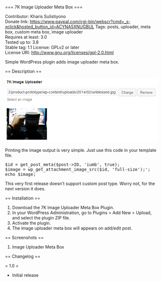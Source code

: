 === 7K Image Uploader Meta Box  ===

Contributor: Kharis Sulistiyono  
Donate link: https://www.paypal.com/cgi-bin/webscr?cmd=_s-xclick&hosted_button_id=ACYNA5XNUGBUL
Tags: posts, uploader, meta box, custom meta box, image uploader   
Requires at least: 3.0  
Tested up to: 3.8  
Stable tag: 1.1
License: GPLv2 or later  
License URI: http://www.gnu.org/licenses/gpl-2.0.html

Simple WordPress plugin adds image uploader meta box.

== Description ==

<img src="https://github.com/kharissulistiyo/7K-Image-Uploader-Meta-Box/blob/master/screenshot-1.png" alt="7K Image Uploader Meta Box WordPress Plugin" />

Printing the image output is very simple. Just use this code in your template file.

<pre>
$id = get_post_meta($post->ID, 'iumb', true);
$image = wp_get_attachment_image_src($id, 'full-size');';
echo $image;
</pre>

This very first release doesn't support custom post type. Worry not, for the next version it does.

== Installation ==

1. Download the 7K Image Uploader Meta Box Plugin.
2. In your WordPress Administration, go to Plugins > Add New > Upload, and select the plugin ZIP file.
3. Activate the plugin.
7. The image uploader meta box will appears on add/edit post.


== Screenshots ==

1. Image Uploader Meta Box

== Changelog ==

= 1.0 =
* Initial release